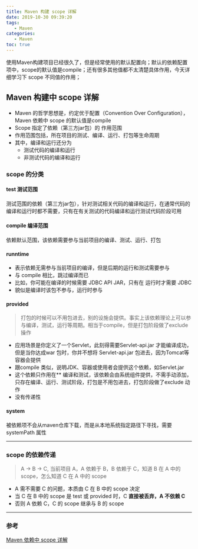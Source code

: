 ```yaml
---
title: Maven 构建 scope 详解
date: 2019-10-30 09:39:20
tags:
   - Maven
categories:
   - Maven
toc: true
---
```


使用Maven构建项目已经很久了，但是经常使用的默认配置向；默认的依赖配置项中，scope的默认值是compile；还有很多其他值都不太清楚具体作用，今天详细学习下 scope 不同值的作用；

<!-- more -->

## Maven 构建中 scope 详解

- Maven 的哲学思想是，约定优于配置（Convention Over Configuration），Maven 依赖中 scope 的默认值是compile
- Scope 指定了依赖（第三方jar包）的 作用范围
- 作用范围包括，所在项目的测试、编译、运行、打包等生命周期
- 其中，编译和运行还分为
  - 测试代码的编译和运行
  - 非测试代码的编译和运行

### scope 的分类

#### test 测试范围

测试范围的依赖（第三方jar包），针对测试相关代码的编译和运行，在通常代码的编译和运行时都不需要，只有在有关测试的代码编译和运行测试代码阶段可用

#### compile 编译范围

依赖默认范围，该依赖需要参与当前项目的编译、测试、运行、打包

#### runntime

- 表示依赖无需参与当前项目的编译，但是后期的运行和测试需要参与
- 与 compile 相比，跳过编译而已
- 比如，你可能在编译的时候需要 JDBC API JAR，只有在 运行时才需要 JDBC
- 貌似是编译时该包不参与，运行时参与

#### provided

>打包的时候可以不用包进去，别的设施会提供。事实上该依赖理论上可以参与编译，测试，运行等周期。相当于compile，但是打包阶段做了exclude操作

- 应用场景是你定义了一个Servlet，此刻得需要Servlet-api.jar 才能编译成功，但是当你达成war 包时，你并不想将 Servlet-api.jar 包进去，因为Tomcat等容器会提供
- 跟compile 类似，说明JDK、容器或使用者会提供这个依赖，如Servlet.jar
- 这个依赖只作用在** 编译和测试，该依赖会由系统组件提供，不需手动添加，只存在编译、运行、测试阶段，打包是不用包进去，打包阶段做了exclude 动作
- 没有传递性

#### system

被依赖项不会从maven仓库下载，而是从本地系统指定路径下寻找，需要 systemPath 属性

-----

### scope 的依赖传递

> A -> B -> C, 当前项目 A，A 依赖于 B，B 依赖于 C，知道 B 在 A 中的 scope，怎么知道 C 在 A 中的 scope

- A 需不需要 C 的问题，本质由 C 在 B 中的 scope 决定
- 当 C 在 B 中的 scope 是 test 或 provided 时，C **直接被丢弃，A 不依赖 C**
- 否则 A 依赖 C，C 的 scope 继承与 B 的 scope

-----

### 参考

[Maven 依赖中 scope 详解](https://www.jianshu.com/p/a9bd44a83dc5)